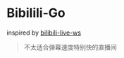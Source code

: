 # Bibilili-Go

inspired by [bilibili-live-ws](https://github.com/simon300000/bilibili-live-ws)

> 不太适合弹幕速度特别快的直播间